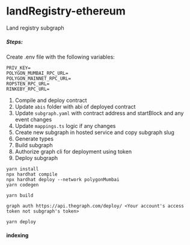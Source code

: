 # landRegistry-ethereum
Land registry subgraph
##### Steps:

Create .env file with the following variables:

```
PRIV_KEY=
POLYGON_MUMBAI_RPC_URL=
POLYGON_MAINNET_RPC_URL=
ROPSTEN_RPC_URL=
RINKEBY_RPC_URL=
```

1. Compile and deploy contract
2. Update ```abis``` folder with abi of deployed contract
3. Update ```subgraph.yaml``` with contract address and startBlock and any event changes
4. Update ```mappings.ts``` logic if any changes
2. Create new subgraph in hosted service and copy subgraph slug
3. Generate types
4. Build subgraph
5. Authorize graph cli for deployment using token
6. Deploy subgraph

```
yarn install
npx hardhat compile
npx hardhat deploy --network polygonMumbai
yarn codegen

yarn build

graph auth https://api.thegraph.com/deploy/ <Your account's access token not subgraph's token>

yarn deploy
```

#### indexing

